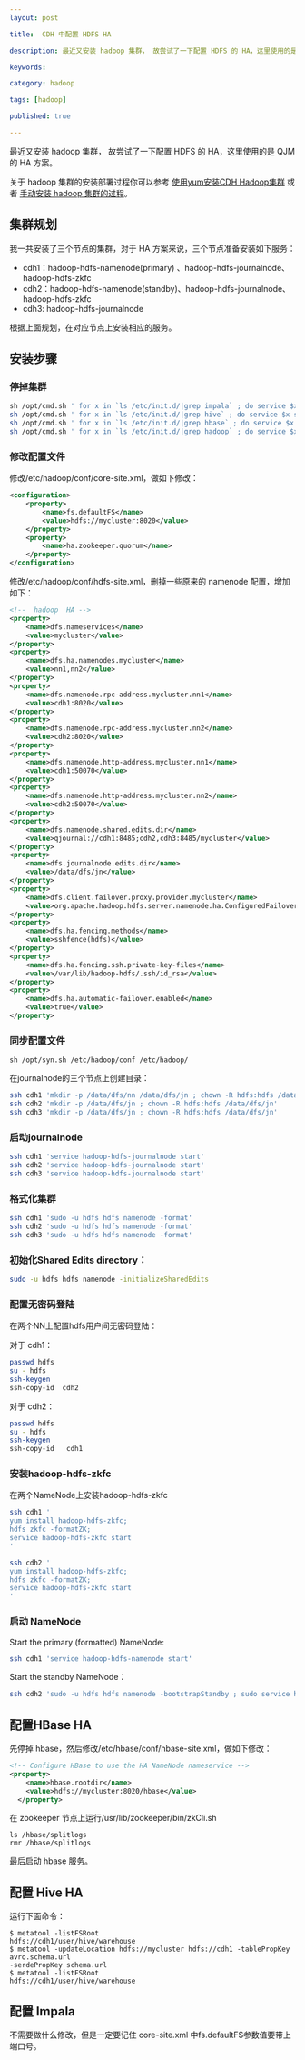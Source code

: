 ```yaml
---
layout: post

title:  CDH 中配置 HDFS HA

description: 最近又安装 hadoop 集群， 故尝试了一下配置 HDFS 的 HA，这里使用的是 QJM 的 HA 方案。

keywords:  

category: hadoop

tags: [hadoop]

published: true

---
```


最近又安装 hadoop 集群， 故尝试了一下配置 HDFS 的 HA，这里使用的是 QJM 的 HA 方案。

关于 hadoop 集群的安装部署过程你可以参考 [使用yum安装CDH Hadoop集群](/2013/04/06/install-cloudera-cdh-by-yum/) 或者 [手动安装 hadoop 集群的过程](/2014/07/17/manual-install-cdh-hadoop/)。

## 集群规划

我一共安装了三个节点的集群，对于 HA 方案来说，三个节点准备安装如下服务：

- cdh1：hadoop-hdfs-namenode(primary) 、hadoop-hdfs-journalnode、hadoop-hdfs-zkfc
- cdh2：hadoop-hdfs-namenode(standby)、hadoop-hdfs-journalnode、hadoop-hdfs-zkfc
- cdh3: hadoop-hdfs-journalnode

根据上面规划，在对应节点上安装相应的服务。

## 安装步骤

### 停掉集群

```bash
​sh /opt/cmd.sh ' for x in `ls /etc/init.d/|grep impala` ; do service $x stop ; done'
sh /opt/cmd.sh ' for x in `ls /etc/init.d/|grep hive` ; do service $x stop ; done'
sh /opt/cmd.sh ' for x in `ls /etc/init.d/|grep hbase` ; do service $x stop ; done'
sh /opt/cmd.sh ' for x in `ls /etc/init.d/|grep hadoop` ; do service $x stop ; done'
```

### 修改配置文件

修改/etc/hadoop/conf/core-site.xml，做如下修改：

```xml
<configuration>
	<property>
		<name>fs.defaultFS</name>
		<value>hdfs://mycluster:8020</value>
	</property>
	<property>
		<name>ha.zookeeper.quorum</name>
	</property>
</configuration>
```

修改/etc/hadoop/conf/hdfs-site.xml，删掉一些原来的 namenode 配置，增加如下：

```xml
<!--  hadoop  HA -->
<property>
	<name>dfs.nameservices</name>
	<value>mycluster</value>
</property>
<property>
	<name>dfs.ha.namenodes.mycluster</name>
	<value>nn1,nn2</value>
</property>
<property>
	<name>dfs.namenode.rpc-address.mycluster.nn1</name>
	<value>cdh1:8020</value>
</property>
<property>
	<name>dfs.namenode.rpc-address.mycluster.nn2</name>
	<value>cdh2:8020</value>
</property>
<property>
	<name>dfs.namenode.http-address.mycluster.nn1</name>
	<value>cdh1:50070</value>
</property>
<property>
	<name>dfs.namenode.http-address.mycluster.nn2</name>
	<value>cdh2:50070</value>
</property>
<property>
	<name>dfs.namenode.shared.edits.dir</name>
	<value>qjournal://cdh1:8485;cdh2,cdh3:8485/mycluster</value>
</property>
<property>
	<name>dfs.journalnode.edits.dir</name>
	<value>/data/dfs/jn</value>
</property>
<property>
	<name>dfs.client.failover.proxy.provider.mycluster</name>
	<value>org.apache.hadoop.hdfs.server.namenode.ha.ConfiguredFailoverProxyProvider</value>
</property>
<property>
	<name>dfs.ha.fencing.methods</name>
	<value>sshfence(hdfs)</value>
</property>
<property>
	<name>dfs.ha.fencing.ssh.private-key-files</name>
	<value>/var/lib/hadoop-hdfs/.ssh/id_rsa</value>
</property>
<property>
	<name>dfs.ha.automatic-failover.enabled</name>
	<value>true</value>
</property>
```
### 同步配置文件

```
sh /opt/syn.sh /etc/hadoop/conf /etc/hadoop/
```

在journalnode的三个节点上创建目录：

```bash
ssh cdh1 'mkdir -p /data/dfs/nn /data/dfs/jn ; chown -R hdfs:hdfs /data/dfs'
ssh cdh2 'mkdir -p /data/dfs/jn ; chown -R hdfs:hdfs /data/dfs/jn'
ssh cdh3 'mkdir -p /data/dfs/jn ; chown -R hdfs:hdfs /data/dfs/jn'
```

### 启动journalnode

```bash
ssh cdh1 'service hadoop-hdfs-journalnode start'
ssh cdh2 'service hadoop-hdfs-journalnode start'
ssh cdh3 'service hadoop-hdfs-journalnode start'
```

### 格式化集群

```bash
ssh cdh1 'sudo -u hdfs hdfs namenode -format'
ssh cdh2 'sudo -u hdfs hdfs namenode -format'
ssh cdh3 'sudo -u hdfs hdfs namenode -format'
```

### 初始化Shared Edits directory：

```bash
sudo -u hdfs hdfs namenode -initializeSharedEdits
```

### 配置无密码登陆

在两个NN上配置hdfs用户间无密码登陆：

对于 cdh1： 
 
```bash           
passwd hdfs
su - hdfs
ssh-keygen
ssh-copy-id  cdh2
```

对于 cdh2： 

```bash
passwd hdfs
su - hdfs
ssh-keygen
ssh-copy-id   cdh1
```

### 安装hadoop-hdfs-zkfc

在两个NameNode上安装hadoop-hdfs-zkfc

```bash
ssh cdh1 '
yum install hadoop-hdfs-zkfc;
hdfs zkfc -formatZK;
service hadoop-hdfs-zkfc start
'

ssh cdh2 '
yum install hadoop-hdfs-zkfc;
hdfs zkfc -formatZK;
service hadoop-hdfs-zkfc start
'
```

### 启动 NameNode

Start the primary (formatted) NameNode:

```bash
ssh cdh1 'service hadoop-hdfs-namenode start'
```

Start the standby NameNode：

```bash
ssh cdh2 'sudo -u hdfs hdfs namenode -bootstrapStandby ; sudo service hadoop-hdfs-namenode start'
```

## 配置HBase HA

先停掉 hbase，然后修改/etc/hbase/conf/hbase-site.xml，做如下修改：

``` xml
<!-- Configure HBase to use the HA NameNode nameservice -->
<property>
    <name>hbase.rootdir</name>
    <value>hdfs://mycluster:8020/hbase</value>       
  </property>
```

在 zookeeper 节点上运行/usr/lib/zookeeper/bin/zkCli.sh

```
ls /hbase/splitlogs
rmr /hbase/splitlogs
```

最后启动 hbase 服务。

## 配置 Hive HA

运行下面命令：

```
$ metatool -listFSRoot  
hdfs://cdh1/user/hive/warehouse  
$ metatool -updateLocation hdfs://mycluster hdfs://cdh1 -tablePropKey avro.schema.url 
-serdePropKey schema.url  
$ metatool -listFSRoot 
hdfs://cdh1/user/hive/warehouse
```

## 配置 Impala 

不需要做什么修改，但是一定要记住 core-site.xml 中fs.defaultFS参数值要带上端口号。